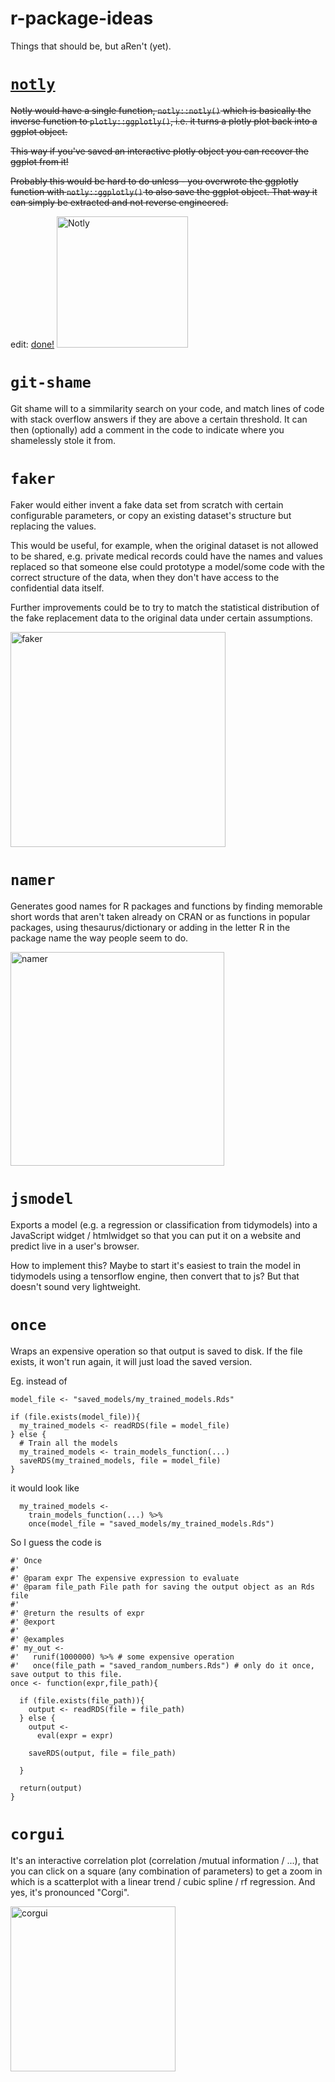 # r-package-ideas
Things that should be, but aRen't (yet).

# [`notly`](https://github.com/gdmcdonald/notly)

~~Notly would have a single function, `notly::notly()` which is basically the inverse function to `plotly::ggplotly()`, i.e. it turns a plotly plot back into a ggplot object.~~

~~This way if you've saved an interactive plotly object you can recover the ggplot from it!~~

~~Probably this would be hard to do unless - you overwrote the ggplotly function with `notly::ggplotly()` to also save the ggplot object. That way it can simply be extracted and not reverse engineered.~~

edit: [done!](https://github.com/gdmcdonald/notly)
<img width="210" alt="Notly" src="https://user-images.githubusercontent.com/20785842/187099756-63951a1a-45d4-4903-8acb-b86c54764564.png">

# `git-shame`

Git shame will to a simmilarity search on your code, and match lines of code with stack overflow answers if they are above a certain threshold. It can then (optionally) add a comment in the code to indicate where you shamelessly stole it from.

# `faker`

Faker would either invent a fake data set from scratch with certain configurable parameters, or copy an existing dataset's structure but replacing the values.

This would be useful, for example, when the original dataset is not allowed to be shared, e.g. private medical records could have the names and values replaced so that someone else could prototype a model/some code with the correct structure of the data, when they don't have access to the confidential data itself.

Further improvements could be to try to match the statistical distribution of the fake replacement data to the original data under certain assumptions.

<img width="344" alt="faker" src="https://user-images.githubusercontent.com/20785842/187031917-099efb71-98e4-4649-948b-6c18654deb2e.png">

# `namer`

Generates good names for R packages and functions by finding memorable short words that aren't taken already on CRAN or as functions in popular packages, using thesaurus/dictionary or adding in the letter R in the package name the way people seem to do.

<img width="342" alt="namer" src="https://user-images.githubusercontent.com/20785842/187032082-ed219acf-bcf3-41cb-a316-9af4d45db175.png">

# `jsmodel`

Exports a model (e.g. a regression or classification from tidymodels) into a JavaScript widget / htmlwidget so that you can put it on a website and predict live in a user's browser. 

How to implement this? Maybe to start it's easiest to train the model in tidymodels using a tensorflow engine, then convert that to js? But that doesn't sound very lightweight.

# `once`

Wraps an expensive operation so that output is saved to disk. If the file exists, it won't run again, it will just load the saved version. 

Eg. instead of 

```{r}
model_file <- "saved_models/my_trained_models.Rds"

if (file.exists(model_file)){
  my_trained_models <- readRDS(file = model_file)
} else {
  # Train all the models 
  my_trained_models <- train_models_function(...)
  saveRDS(my_trained_models, file = model_file)
}
```

it would look like

```{r}
  my_trained_models <- 
    train_models_function(...) %>%
    once(model_file = "saved_models/my_trained_models.Rds")
```

So I guess the code is
```{r}
#' Once
#'
#' @param expr The expensive expression to evaluate
#' @param file_path File path for saving the output object as an Rds file
#'
#' @return the results of expr
#' @export
#'
#' @examples
#' my_out <-
#'   runif(1000000) %>% # some expensive operation
#'   once(file_path = "saved_random_numbers.Rds") # only do it once, save output to this file.
once <- function(expr,file_path){

  if (file.exists(file_path)){
    output <- readRDS(file = file_path)
  } else {
    output <-
      eval(expr = expr)

    saveRDS(output, file = file_path)

  }

  return(output)
}
```

# `corgui`

It's an interactive correlation plot (correlation /mutual information / ...), that you can click on a square (any combination of parameters) to get a zoom in which is a scatterplot with a linear trend / cubic spline / rf regression. And yes, it's pronounced "Corgi".

<img width="264" alt="corgui" src="https://user-images.githubusercontent.com/20785842/187031767-c7f5fe13-7b0b-463c-af4b-25507b41b649.png">
